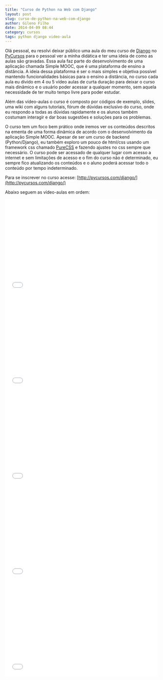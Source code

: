 ```yaml
---
title: "Curso de Python na Web com Django"
layout: post
slug: curso-de-python-na-web-com-django
author: Gileno Filho
date: 2014-04-09 08:44
category: cursos
tags: python django video-aula
---
```


Olá pessoal, eu resolvi deixar público uma aula do meu curso de [Django](http://pycursos.com/django/) no [PyCursos](http://pycursos.com/) para o pessoal ver a minha didática e ter uma ideia de como as aulas são gravadas. Essa aula faz parte do desenvolvimento de uma aplicação chamada Simple MOOC, que é uma plataforma de ensino a distância. A ideia dessa plataforma é ser o mais simples e objetiva possível mantendo funcionalidades básicas para o ensino a distância, no curso cada aula eu divido em 4 ou 5 vídeo aulas de curta duração para deixar o curso mais dinâmico e o usuário poder acessar a qualquer momento, sem aquela necessidade de ter muito tempo livre para poder estudar.

Além das vídeo-aulas o curso é composto por códigos de exemplo, slides, uma wiki com alguns tutoriais, fórum de dúvidas exclusivo do curso, onde eu respondo a todas as dúvidas rapidamente e os alunos também costumam interagir e dar boas sugestões e soluções para os problemas.

O curso tem um foco bem prático onde iremos ver os conteúdos descritos na ementa de uma forma dinâmica de acordo com o desenvolvimento da aplicação Simple MOOC. Apesar de ser um curso de backend (Python/Django), eu também exploro um pouco de html/css usando um framework css chamado [PureCSS](http://purecss.io/) e fazendo ajustes no css sempre que necessário. O curso pode ser acessado de qualquer lugar com acesso a internet e sem limitações de acesso e o fim do curso não é determinado, eu sempre fico atualizando os conteúdos e o aluno poderá acessar todo o conteúdo por tempo indeterminado.

Para se inscrever no curso acesse: [http://pycursos.com/django/](http://pycursos.com/django/)

Abaixo seguem as vídeo-aulas em ordem:

<iframe src="//player.vimeo.com/video/91448543" width="500" height="313" frameborder="0" webkitallowfullscreen mozallowfullscreen allowfullscreen></iframe>

<iframe src="//player.vimeo.com/video/91448544" width="500" height="313" frameborder="0" webkitallowfullscreen mozallowfullscreen allowfullscreen></iframe>

<iframe src="//player.vimeo.com/video/91462902" width="500" height="313" frameborder="0" webkitallowfullscreen mozallowfullscreen allowfullscreen></iframe>

<iframe src="//player.vimeo.com/video/91462903" width="500" height="313" frameborder="0" webkitallowfullscreen mozallowfullscreen allowfullscreen></iframe>

<iframe src="//player.vimeo.com/video/91462904" width="500" height="313" frameborder="0" webkitallowfullscreen mozallowfullscreen allowfullscreen></iframe>

